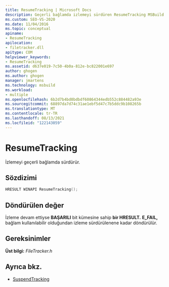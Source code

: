 ```yaml
---
title: ResumeTracking | Microsoft Docs
description: Geçerli bağlamda izlemeyi sürdüren ResumeTracking MSBuild söz dizimi, gereksinimleri ve dönüş değerini öğrenin.
ms.custom: SEO-VS-2020
ms.date: 11/04/2016
ms.topic: conceptual
apiname:
- ResumeTracking
apilocation:
- filetracker.dll
apitype: COM
helpviewer_keywords:
- ResumeTracking
ms.assetid: d637e019-7c50-4b0a-812e-bc822001e697
author: ghogen
ms.author: ghogen
manager: jmartens
ms.technology: msbuild
ms.workload:
- multiple
ms.openlocfilehash: 6b2d7b4bd0bdbdf60864344edb552c884482a93e
ms.sourcegitcommit: 68897da7d74c31ae1ebf5d47c7b5ddc9b108265b
ms.translationtype: MT
ms.contentlocale: tr-TR
ms.lasthandoff: 08/13/2021
ms.locfileid: "122143059"
---
```

# <a name="resumetracking"></a>ResumeTracking

İzlemeyi geçerli bağlamda sürdürür.

## <a name="syntax"></a>Sözdizimi

```cpp
HRESULT WINAPI ResumeTracking();
```

## <a name="return-value"></a>Döndürülen değer

 İzleme devam ettiyse **BAŞARILI** bit kümesine sahip **bir HRESULT.** **E_FAIL,** bağlam kullanılabilir olduğundan izleme sürdürülenene kadar döndürülür.

## <a name="requirements"></a>Gereksinimler

 **Üst bilgi:** *FileTracker.h*

## <a name="see-also"></a>Ayrıca bkz.

- [SuspendTracking](../msbuild/suspendtracking.md)